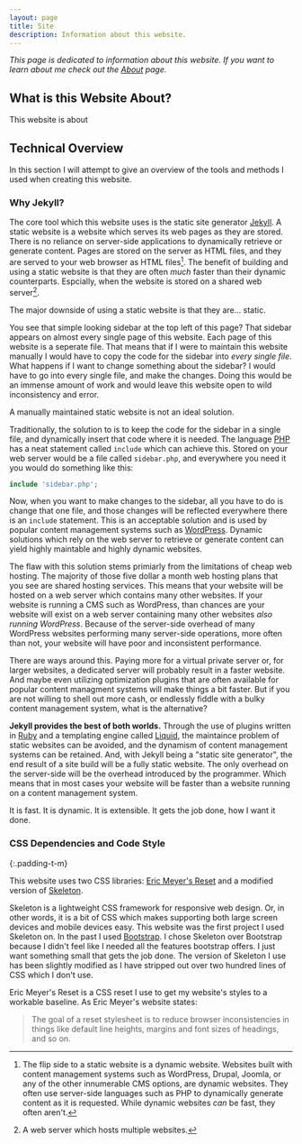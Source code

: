 ```yaml
---
layout: page
title: Site
description: Information about this website.
---
```

*This page is dedicated to information about this website. If you want to learn about me*
*check out the [About](/about) page.*

## What is this Website About?
This website is about

## Technical Overview

In this section I will attempt to give an overview of the tools and methods I used when creating this website.

### Why Jekyll?

The core tool which this website uses is the static site generator [Jekyll](https://jekyllrb.com/).
A static website is a website which serves its web pages as they are stored.
There is no reliance on server-side applications to dynamically retrieve or generate content.
Pages are stored on the server as HTML files, and they are served to your web browser as HTML files[^1].
The benefit of building and using a static website is that they are often *much* faster than their dynamic counterparts.
Espcially, when the website is stored on a shared web server[^2].

The major downside of using a static website is that they are... static. 

You see that simple looking sidebar at the top left of this page?
That sidebar appears on almost every single page of this website.
Each page of this website is a seperate file.
That means that if I were to maintain this website manually I would have to copy the code for the sidebar into *every single file*.
What happens if I want to change something about the sidebar?
I would have to go into every single file, and make the changes.
Doing this would be an immense amount of work and would leave this website open to wild inconsistency and error.

A manually maintained static website is not an ideal solution.

Traditionally, the solution to is to keep the code for the sidebar in a single file, and dynamically insert that code where it is needed. 
The language [PHP](http://www.php.net/) has a neat statement called `include` which can achieve this.
Stored on your web server would be a file called `sidebar.php`, and everywhere you need it you would do something like this:

```php
include 'sidebar.php';
```

Now, when you want to make changes to the sidebar, all you have to do is change that one file, and those changes will be reflected everywhere there is an `include` statement.
This is an acceptable solution and is used by popular content management systems such as [WordPress](https://wordpress.com/). 
Dynamic solutions which rely on the web server to retrieve or generate content can yield highly maintable and highly dynamic websites.

The flaw with this solution stems primiarly from the limitations of cheap web hosting. 
The majority of those five dollar a month web hosting plans that you see are shared hosting services.
This means that your website will be hosted on a web server which contains many other websites.
If your website is running a CMS such as WordPress, than chances are your website will exist on a web server containing many other websites *also running WordPress*.
Because of the server-side overhead of many WordPress websites performing many server-side operations, more often than not, your website will have poor and inconsistent performance.

There are ways around this.
Paying more for a virtual private server or, for larger websites, a dedicated server will probably result in a faster website.
And maybe even utilizing optimization plugins that are often available for popular content managment systems will make things a bit faster.
But if you are not willing to shell out more cash, or endlessly fiddle with a bulky content management system, what is the alternative?

**Jekyll provides the best of both worlds.** 
Through the use of plugins written in [Ruby](https://www.ruby-lang.org/en/) and a templating engine called [Liquid](https://github.com/Shopify/liquid), 
the maintaince problem of static websites can be avoided, and the dynamism of content management systems can be retained. 
And, with Jekyll being a "static site generator", the end result of a site build will be a fully static website.
The only overhead on the server-side will be the overhead introduced by the programmer.
Which means that in most cases your website will be faster than a website running on a content management system.

It is fast. It is dynamic. It is extensible. It gets the job done, how I want it done.

### CSS Dependencies and Code Style
{:.padding-t-m}

This website uses two CSS libraries: [Eric Meyer's Reset](https://meyerweb.com/eric/tools/css/reset/) and a modified version of [Skeleton](http://getskeleton.com/).

Skeleton is a lightweight CSS framework for responsive web design. 
Or, in other words, it is a bit of CSS which makes supporting both large screen devices and mobile devices easy.
This website was the first project I used Skeleton on.
In the past I used [Bootstrap](https://getbootstrap.com/).
I chose Skeleton over Bootstrap because I didn't feel like I needed all the features bootstrap offers. 
I just want something small that gets the job done.
The version of Skeleton I use has been slightly modified as I have stripped out over two hundred lines of CSS which I don't use.

Eric Meyer's Reset is a CSS reset I use to get my website's styles to a workable baseline. As Eric Meyer's website states:

> The goal of a reset stylesheet is to reduce browser inconsistencies in things like default line heights, margins and font sizes of headings, and so on.




[^1]: The flip side to a static website is a dynamic website. Websites built with content management systems
      such as WordPress, Drupal, Joomla, or any of the other innumerable CMS options, are dynamic websites. They 
      often use server-side languages such as PHP to dynamically generate content as it is requested. While dynamic
      websites *can* be fast, they often aren't. 

[^2]: A web server which hosts multiple websites.
